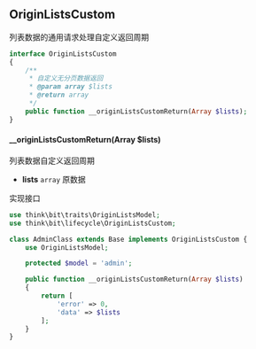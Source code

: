 ## OriginListsCustom

列表数据的通用请求处理自定义返回周期

```php
interface OriginListsCustom
{
    /**
     * 自定义无分页数据返回
     * @param array $lists
     * @return array
     */
    public function __originListsCustomReturn(Array $lists);
}
```

#### __originListsCustomReturn(Array $lists)

列表数据自定义返回周期

- **lists** `array` 原数据

实现接口

```php
use think\bit\traits\OriginListsModel;
use think\bit\lifecycle\OriginListsCustom;

class AdminClass extends Base implements OriginListsCustom {
    use OriginListsModel;

    protected $model = 'admin';

    public function __originListsCustomReturn(Array $lists)
    {
        return [
            'error' => 0,
            'data' => $lists
        ];
    }
}
```